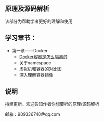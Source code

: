 ## 原理及源码解析

该部分为帮助学者更好的理解和使用



## 学习章节：

<ul>
    <li href="https://github.com/ben1234560/k8s_PaaS/blob/master/%E5%8E%9F%E7%90%86%E5%8F%8A%E6%BA%90%E7%A0%81%E8%A7%A3%E6%9E%90/%E7%AC%AC%E4%B8%80%E7%AB%A0%E2%80%94%E2%80%94Docker.md"><a>第一章——Docker</a>
        <ul>
            <li><a href="https://github.com/ben1234560/k8s_PaaS/blob/master/%E5%8E%9F%E7%90%86%E5%8F%8A%E6%BA%90%E7%A0%81%E8%A7%A3%E6%9E%90/%E7%AC%AC%E4%B8%80%E7%AB%A0%E2%80%94%E2%80%94Docker.md#%E5%AE%B9%E5%99%A8%E6%98%AF%E6%80%8E%E4%B9%88%E9%9A%94%E7%A6%BB%E7%9A%84">Docker容器是怎么隔离的</a>
            <li href="https://github.com/ben1234560/k8s_PaaS/blob/master/%E5%8E%9F%E7%90%86%E5%8F%8A%E6%BA%90%E7%A0%81%E8%A7%A3%E6%9E%90/%E7%AC%AC%E4%B8%80%E7%AB%A0%E2%80%94%E2%80%94Docker.md#%E5%85%B3%E4%BA%8Enamespace"><a>关于namespace</a></li>
            <li href="https://github.com/ben1234560/k8s_PaaS/blob/master/%E5%8E%9F%E7%90%86%E5%8F%8A%E6%BA%90%E7%A0%81%E8%A7%A3%E6%9E%90/%E7%AC%AC%E4%B8%80%E7%AB%A0%E2%80%94%E2%80%94Docker.md#%E8%99%9A%E6%8B%9F%E6%9C%BA%E5%92%8C%E5%AE%B9%E5%99%A8%E7%9A%84%E5%AF%B9%E6%AF%94%E5%9B%BE"><a>虚拟机和容器的对比图</a></li>
            <li href="https://github.com/ben1234560/k8s_PaaS/blob/master/%E5%8E%9F%E7%90%86%E5%8F%8A%E6%BA%90%E7%A0%81%E8%A7%A3%E6%9E%90/%E7%AC%AC%E4%B8%80%E7%AB%A0%E2%80%94%E2%80%94Docker.md#%E6%B7%B1%E5%85%A5%E7%90%86%E8%A7%A3%E5%AE%B9%E5%99%A8%E9%95%9C%E5%83%8F"><a>深入理解容器镜像</a></li>
        </ul>
    </li>
</ul>



## 说明

<p>持续更新，欢迎告知作者你想要听的原理/源码解析
<p>邮箱：909336740@qq.com

